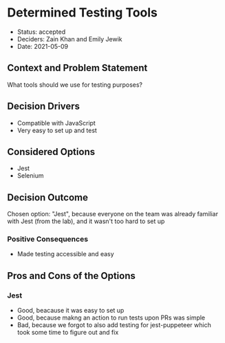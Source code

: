 # Determined Testing Tools

* Status: accepted
* Deciders: Zain Khan and Emily Jewik
* Date: 2021-05-09 


## Context and Problem Statement
What tools should we use for testing purposes?

## Decision Drivers

* Compatible with JavaScript
* Very easy to set up and test

## Considered Options

* Jest
* Selenium

## Decision Outcome

Chosen option: "Jest", because everyone on the team was already familiar with Jest (from the lab), and it wasn't too hard to set up

### Positive Consequences

* Made testing accessible and easy

## Pros and Cons of the Options

### Jest


* Good, beacause it was easy to set up
* Good, because makng an action to run tests upon PRs was simple
* Bad, because we forgot to also add testing for jest-puppeteer which took some time to figure out and fix

